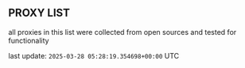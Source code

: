 ## PROXY LIST

all proxies in this list were collected from open sources and tested for functionality

last update: `2025-03-28 05:28:19.354698+00:00` UTC